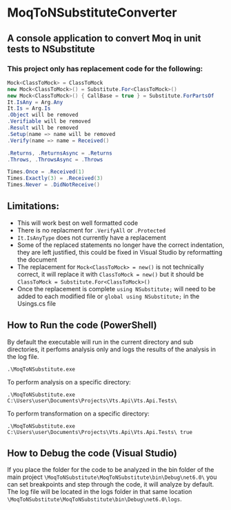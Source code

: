 # MoqToNSubstituteConverter
## A console application to convert Moq in unit tests to NSubstitute

### This project only has replacement code for the following:
``` csharp
Mock<ClassToMock> = ClassToMock
new Mock<ClassToMock>() = Substitute.For<ClassToMock>()
new Mock<ClassToMock>() { CallBase = true } = Substitute.ForPartsOf
It.IsAny = Arg.Any
It.Is = Arg.Is
.Object will be removed
.Verifiable will be removed
.Result will be removed
.Setup(name => name will be removed
.Verify(name => name = Received()
```
``` csharp
.Returns, .ReturnsAsync = .Returns
.Throws, .ThrowsAsync = .Throws
```
``` csharp
Times.Once = .Received(1)
Times.Exactly(3) = .Received(3)
Times.Never = .DidNotReceive()
```

## Limitations:
* This will work best on well formatted code
* There is no replacment for `.VerifyAll` or `.Protected`
* `It.IsAnyType` does not currently have a replacement
* Some of the replaced statements no longer have the correct indentation, they are left justified, this could be fixed in Visual Studio by reformatting the document
* The replacement for `Mock<ClassToMock> = new()` is not technically correct, it will replace it with `ClassToMock = new()` but it should be `ClassToMock = Substitute.For<ClassToMock>()`
* Once the replacement is complete `using NSubstitute;` will need to be added to each modified file or `global using NSubstitute;` in the Usings.cs file 

## How to Run the code (PowerShell)
By default the executable will run in the current directory and sub directories, it perfoms analysis only and logs the results of the analysis in the log file.
```
.\MoqToNSubstitute.exe
```
To perform analysis on a specific directory:
```
.\MoqToNSubstitute.exe C:\Users\user\Documents\Projects\Vts.Api\Vts.Api.Tests\
```
To perform transformation on a specific directory:
```
.\MoqToNSubstitute.exe C:\Users\user\Documents\Projects\Vts.Api\Vts.Api.Tests\ true
```

## How to Debug the code (Visual Studio)
If you place the folder for the code to be analyzed in the bin folder of the main project `\MoqToNSubstitute\MoqToNSubstitute\bin\Debug\net6.0\` you can set breakpoints and step through the code, it will analyze by default. The log file will be located in the logs folder in that same location `\MoqToNSubstitute\MoqToNSubstitute\bin\Debug\net6.0\logs`. 